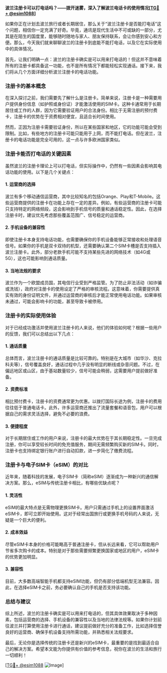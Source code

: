 **波兰注册卡可以打电话吗？——拨开迷雾，深入了解波兰电话卡的使用情况[[TG💪+ @esim1088](https://t.me/s/esim1088)]**

如果你正在计划去波兰旅行或者长期居住，那么关于“波兰注册卡是否能打电话”这个问题，相信你一定充满了好奇。毕竟，通讯是现代生活中不可或缺的一部分，尤其是在陌生的国度里，能够随时随地与家人、朋友保持联系，会让你感到安心和方便。那么，今天我们就来聊聊波兰的注册卡到底能不能打电话，以及它在实际使用中的具体情况。

首先，让我们明确一点：波兰的注册卡确实是可以用来打电话的！但这并不意味着所有的注册卡都具备这一功能，也不是所有情况下都能轻松实现通话。接下来，我们将从几个方面详细分析波兰注册卡的电话功能。

### 注册卡的基本概念

在深入探讨之前，我们需要先了解什么是注册卡。简单来说，注册卡是一种需要用户提供身份信息（如护照或身份证）才能激活使用的SIM卡。这种卡通常用于长期居住或工作的人群，因为它需要验证用户的合法身份。相比于无需注册的预付费卡，注册卡的优势在于资费相对便宜，且适合长时间使用。

然而，正因为注册卡需要验证身份，所以在某些国家和地区，它的功能可能会受到限制。比如，有些地方的注册卡可能只能用于上网，而不能打电话。但在波兰，注册卡的电话功能是完全可用的，这一点与许多欧洲国家类似。

### 注册卡能否打电话的关键因素

虽然波兰的注册卡理论上可以打电话，但实际操作中，仍然有一些因素会影响其电话功能的使用。以下是几个关键点：

#### 1. **运营商的选择**
波兰有多个移动通信运营商，其中比较知名的包括Orange、Play和T-Mobile。这些运营商提供的注册卡在功能上存在一定的差异。例如，有些运营商的注册卡可能只支持特定的网络频段，这会影响到手机信号的质量和通话稳定性。因此，在选择注册卡时，建议优先考虑那些覆盖范围广、信号稳定的运营商。

#### 2. **手机设备的兼容性**
即使注册卡本身支持电话功能，也需要确保你的手机设备能够正常接收和处理语音信号。如果你的手机是双卡双待的机型，还需要确认第二个SIM卡槽是否支持插入波兰注册卡。此外，部分老款手机可能不支持某些先进的网络技术（如4G或5G），这也可能影响到通话质量。

#### 3. **当地法规的要求**
波兰作为一个欧盟成员国，其电信行业受到严格监管。为了防止非法活动（如诈骗或洗钱），政府对注册卡的使用设定了严格的审核流程。这意味着，你需要提供真实有效的身份证明文件，并通过运营商的审核后才能正常使用电话功能。如果审核未通过，可能会影响卡的功能，甚至导致卡被停用。

### 注册卡的实际使用体验

对于已经成功激活并使用波兰注册卡的人来说，他们的体验如何呢？根据一些用户的反馈，我们可以总结出以下几点：

#### 1. **通话质量**
总体而言，波兰注册卡的通话质量是比较可靠的。特别是在大城市（如华沙、克拉科夫等），信号覆盖良好，通话过程中几乎没有明显的断线或杂音问题。不过，在偏远地区或山区，由于基站数量较少，信号可能会稍弱，这需要用户提前做好准备。

#### 2. **资费标准**
相比预付费卡，注册卡的资费通常更为优惠。以拨打国际长途为例，注册卡的费用往往低于普通电话卡。此外，许多运营商还推出了流量套餐和语音包，用户可以根据自己的需求灵活选择，避免不必要的浪费。

#### 3. **便捷程度**
对于长期居住或工作的用户来说，注册卡的最大优势在于其长期稳定性。一旦完成注册，你可以享受较长时间的免充值服务，期间无需频繁购买新的SIM卡。同时，注册卡也支持绑定银行账户进行自动扣款，进一步简化了缴费流程。

### 注册卡与电子SIM卡（eSIM）的对比

近年来，随着科技的发展，电子SIM卡（简称eSIM）逐渐成为一种新兴的通信解决方案。那么，eSIM与传统注册卡相比，有哪些优缺点呢？

#### 1. **灵活性**
eSIM的最大特点是无需物理更换SIM卡。用户只需通过手机上的设置界面激活eSIM卡，即可立即开始使用。这对于经常出国旅行或更换手机号码的人来说，无疑是一个巨大的便利。

#### 2. **成本效益**
尽管eSIM卡本身的价格可能略高于普通注册卡，但从长远来看，它可以帮助用户节省多次购卡的成本。特别是对于那些需要频繁更换国家或地区的用户，eSIM卡的优势更加明显。

#### 3. **兼容性**
目前，大多数高端智能手机都支持eSIM功能，但仍有部分低端机型无法兼容。因此，在选择eSIM卡之前，务必要确认自己的手机是否支持该功能。

### 总结与建议

综上所述，波兰的注册卡确实是可以用来打电话的，但其具体效果取决于多种因素，包括运营商的选择、手机设备的兼容性以及当地的法律法规等。如果你计划前往波兰并打算使用注册卡进行通话，建议提前做好充分的准备工作，比如选择信誉良好的运营商、确保手机设备支持所需功能，并熟悉相关法规要求。

最后，无论你是选择传统的注册卡还是新兴的eSIM卡，最重要的是找到最适合自己的解决方案。希望本文能为你提供有价值的参考信息，祝你在波兰的生活和旅行一切顺利！

[[TG💪+ @esim1088](https://t.me/s/esim1088) ![Image](https://i.postimg.cc/4NQfJmqS/Snipaste-2025-05-13-00-14-12.png)]